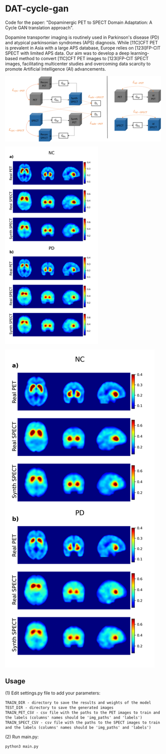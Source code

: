 # DAT-cycle-gan

Code for the paper: "Dopaminergic PET to SPECT Domain Adaptation: A Cycle GAN translation approach".


Dopamine transporter imaging is routinely used in Parkinson's disease (PD) and atypical parkinsonian syndromes (APS) diagnosis. 
While [11C]CFT PET is prevalent in Asia with a large APS database, Europe relies on [123I]FP-CIT SPECT with limited APS data. 
Our aim was to develop a deep learning-based method to convert [11C]CFT PET images to [123I]FP-CIT SPECT images, 
facilitating multicenter studies and overcoming data scarcity to promote Artificial Intelligence (AI) advancements.

![Our Cycle GAN model](https://github.com/lopes-leonor/DAT-cycle-gan/blob/main/images/figure1.png)

<img src="https://github.com/lopes-leonor/DAT-cycle-gan/blob/main/images/figure6.png" width="300" alt="Synthetic SPECT images">

![Synthetic SPECT images](https://github.com/lopes-leonor/DAT-cycle-gan/blob/main/images/figure6.png)


## Usage

(1) Edit settings.py file to add your parameters:

    TRAIN_DIR - directory to save the results and weights of the model
    TEST_DIR - directory to save the generated images
    TRAIN_PET_CSV - csv file with the paths to the PET images to train and the labels (columns' names should be 'img_paths' and 'labels')
    TRAIN_SPECT_CSV - csv file with the paths to the SPECT images to train and the labels (columns' names should be 'img_paths' and 'labels')

(2) Run main.py:

    python3 main.py
